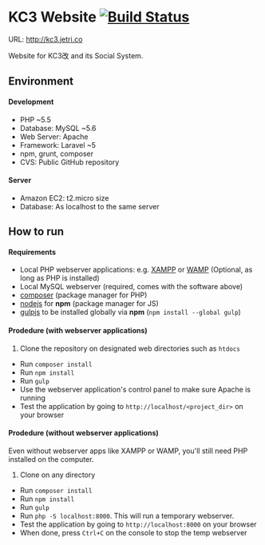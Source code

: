 # KC3 Website [![Build Status](https://travis-ci.org/KC3Kai/kc3-website.svg)](https://travis-ci.org/KC3Kai/kc3-website)

URL: http://kc3.jetri.co

Website for KC3改 and its Social System.


## Environment
#### Development
* PHP ~5.5
* Database: MySQL ~5.6
* Web Server: Apache
* Framework: Laravel ~5
* npm, grunt, composer
* CVS: Public GitHub repository

#### Server
* Amazon EC2: t2.micro size
* Database: As localhost to the same server


## How to run
#### Requirements
* Local PHP webserver applications: e.g. [XAMPP](https://www.apachefriends.org/index.html) or [WAMP](http://www.wampserver.com/en/) (Optional, as long as PHP is installed)
* Local MySQL webserver (required, comes with the software above)
* [composer](https://getcomposer.org/) (package manager for PHP)
* [nodejs](https://nodejs.org/en/) for **npm** (package manager for JS)
* [gulpjs](http://gulpjs.com/) to be installed globally via **npm** (`npm install --global gulp`)

#### Prodedure (with webserver applications)
1. Clone the repository on designated web directories such as `htdocs`
* Run `composer install`
* Run `npm install`
* Run `gulp`
* Use the webserver application's control panel to make sure Apache is running
* Test the application by going to `http://localhost/<project_dir>` on your browser


#### Prodedure (without webserver applications)
Even without webserver apps like XAMPP or WAMP, you'll still need PHP installed on the computer.

1. Clone on any directory
* Run `composer install`
* Run `npm install`
* Run `gulp`
* Run `php -S localhost:8000`. This will run a temporary webserver.
* Test the application by going to `http://localhost:8000` on your browser
* When done, press `Ctrl+C` on the console to stop the temp webserver
